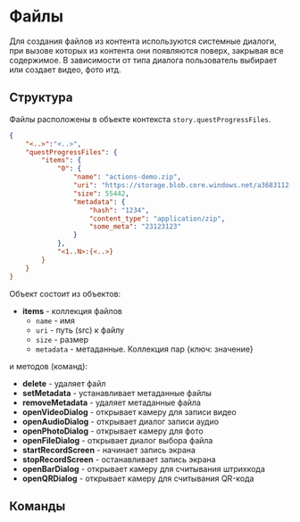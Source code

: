 # Файлы

Для создания файлов из контента используются системные диалоги, при вызове которых из контента они появляются поверх, закрывая все содержимое. В зависимости от типа диалога пользователь выбирает или создает видео, фото итд.

## Структура

Файлы расположены в объекте контекста `story.questProgressFiles`.

````json
{
    "<..>":"<..>",
    "questProgressFiles": {
        "items": {
            "0": {
                "name": "actions-demo.zip",
                "uri": "https://storage.blob.core.windows.net/a3683112-24061960-4e41-47d0/file1.zip",
                "size": 55442,
                "metadata": {
                    "hash": "1234",
                    "content_type": "application/zip",
                    "some_meta": "23123123"
                }
            },
            "<1..N>:{<..>}
        }
    }
}
````

Объект состоит из объектов:

* **items** - коллекция файлов
  * `name` - имя
  * `uri` - путь (src) к файлу
  * `size` - размер
  * `metadata` - метаданные. Коллекция пар {ключ: значение}

и методов (команд):

* **delete** - удаляет файл
* **setMetadata** - устанавливает метаданные файлы
* **removeMetadata** - удаляет метаданные файла
* **openVideoDialog** - открывает камеру для записи видео
* **openAudioDialog** - открывает диалог записи аудио
* **openPhotoDialog** - открывает камеру для фото
* **openFileDialog** - открывает диалог выбора файла
* **startRecordScreen** - начинает запись экрана
* **stopRecordScreen** - останавливает запись экрана
* **openBarDialog** - открывает камеру для считывания штрихкода
* **openQRDialog** - открывает камеру для считывания QR-кода

## Команды
